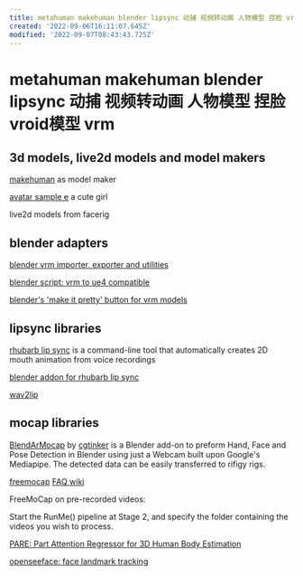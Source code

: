 ```yaml
---
title: metahuman makehuman blender lipsync 动捕 视频转动画 人物模型 捏脸 vroid模型 vrm
created: '2022-09-06T16:11:07.645Z'
modified: '2022-09-07T08:43:43.725Z'
---
```


# metahuman makehuman blender lipsync 动捕 视频转动画 人物模型 捏脸 vroid模型 vrm

## 3d models, live2d models and model makers

[makehuman](https://github.com/makehumancommunity/makehuman) as model maker

[avatar sample e](https://vroid.pixiv.help/hc/en-us/articles/360014900273-AvatarSample-E) a cute girl

live2d models from facerig

## blender adapters

[blender vrm importer, exporter and utilities](https://github.com/saturday06/VRM_Addon_for_Blender)

[blender script: vrm to ue4 compatible](https://github.com/MakotoIchinose/VRoid2UE4_BlenderScripts/)

[blender's 'make it pretty' button for vrm models](https://github.com/cmd410/VRoidBones)

## lipsync libraries

[rhubarb lip sync](https://github.com/DanielSWolf/rhubarb-lip-sync) is a command-line tool that automatically creates 2D mouth animation from voice recordings

[blender addon for rhubarb lip sync](https://github.com/scaredyfish/blender-rhubarb-lipsync)

[wav2lip](https://github.com/Rudrabha/Wav2Lip)

## mocap libraries

[BlendArMocap](https://github.com/cgtinker/BlendArMocap) by [cgtinker](https://cgtinker.com/) is a Blender add-on to preform Hand, Face and Pose Detection in Blender using just a Webcam built upon Google's Mediapipe. The detected data can be easily transferred to rifigy rigs. 

[freemocap](https://github.com/freemocap/freemocap#readme) [FAQ wiki](https://github.com/freemocap/freemocap/wiki/FAQ#does-freemocap-work-on-pre-recorded-videos)

FreeMoCap on pre-recorded videos:

Start the RunMe() pipeline at Stage 2, and specify the folder containing the videos you wish to process.

[PARE: Part Attention Regressor for 3D Human Body Estimation](https://github.com/mkocabas/PARE)

[openseeface: face landmark tracking](https://github.com/emilianavt/OpenSeeFace)
